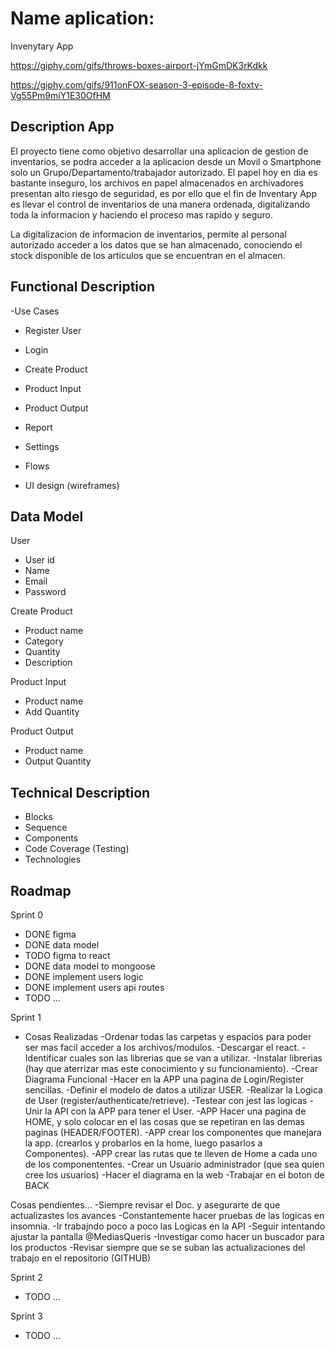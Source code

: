 # Name aplication:

  Invenytary App

https://giphy.com/gifs/throws-boxes-airport-jYmGmDK3rKdkk

https://giphy.com/gifs/911onFOX-season-3-episode-8-foxtv-Vg55Pm9miY1E30OfHM

## Description App

  El proyecto tiene como objetivo desarrollar una aplicacion de gestion de inventarios, se podra acceder a la aplicacion desde un Movil o Smartphone solo un Grupo/Departamento/trabajador autorizado. El papel hoy en dia es bastante inseguro, los archivos en papel almacenados en archivadores presentan alto riesgo de seguridad, es por ello que el fin de Inventary App es llevar el control de inventarios de una manera ordenada, digitalizando toda la informacion y haciendo el proceso mas rapido y seguro.

  La digitalizacion de informacion de inventarios, permite al personal autorizado acceder a los datos que se han almacenado, conociendo el stock disponible de los articulos que se encuentran en el almacen.




## Functional Description

-Use Cases
  - Register User
  - Login
  - Create Product
  - Product Input
  - Product Output
  - Report
  - Settings
  
- Flows
- UI design (wireframes)

## Data Model

User
- User id
- Name
- Email
- Password

Create Product

- Product name
- Category
- Quantity
- Description

Product Input
- Product name
- Add Quantity

Product Output
- Product name
- Output Quantity



## Technical Description

- Blocks
- Sequence
- Components
- Code Coverage (Testing)
- Technologies

## Roadmap

Sprint 0

- DONE figma 
- DONE data model
- TODO figma to react
- DONE data model to mongoose
- DONE implement users logic
- DONE implement users api routes
- TODO ...

Sprint 1

- Cosas Realizadas
-Ordenar todas las carpetas y espacios para poder ser mas facil acceder a los archivos/modulos.
-Descargar el react.
-Identificar cuales son las librerias que se van a utilizar.
-Instalar librerias (hay que aterrizar mas este conocimiento y su funcionamiento).
-Crear Diagrama Funcional 
-Hacer en la APP una pagina de Login/Register sencillas.
-Definir el modelo de datos a utilizar USER.
-Realizar la Logica de User (register/authenticate/retrieve).
-Testear con jest las logicas 
-Unir la API con la APP para tener el User.
-APP Hacer una pagina de HOME, y solo colocar en el las cosas que se repetiran en las demas paginas (HEADER/FOOTER).
-APP crear los componentes que manejara la app. (crearlos y probarlos en la home, luego pasarlos a Componentes).
-APP crear las rutas que te lleven de Home a cada uno de los componententes.
-Crear un Usuario administrador (que sea quien cree los usuarios)
-Hacer el diagrama en la web
-Trabajar en el boton de BACK 


Cosas pendientes...
-Siempre revisar el Doc. y asegurarte de que actualizastes los avances
-Constantemente hacer pruebas de las logicas en insomnia.
-Ir trabajndo poco a poco las Logicas en la API
-Seguir intentando ajustar la pantalla @MediasQueris
-Investigar como hacer un buscador para los productos 
-Revisar siempre que se se suban las actualizaciones del trabajo en el repositorio (GITHUB)





Sprint 2

- TODO ...

Sprint 3

- TODO ...
